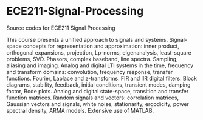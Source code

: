 # ECE211-Signal-Processing
Source codes for ECE211 Signal Processing

This course presents a unified approach to signals and systems. Signal-space concepts for representation and approximation: inner product, orthogonal expansions, projection, Lp-norms, eigenanalysis, least-square problems, SVD. Phasors, complex baseband, line spectra. Sampling, aliasing and imaging. Analog and digital LTI systems in the time, frequency and transform domains: convolution, frequency response, transfer functions. Fourier, Laplace and z-transforms. FIR and IIR digital filters. Block diagrams, stability, feedback, initial conditions, transient modes, damping factor, Bode plots. Analog and digital state-space, transition and transfer function matrices. Random signals and vectors: correlation matrices, Gaussian vectors and signals, white noise, stationarity, ergodicity, power spectral density, ARMA models. Extensive use of MATLAB.
